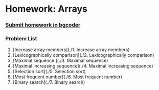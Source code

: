 Homework: Arrays
================

### [Submit homework in bgcoder](http://bgcoder.com/Contests/360/JavaScript-Fundamentals-07-Arrays)

### Problem List

1. [Increase array members](./1. Increase array members)
1. [Lexicographically comparison](./2. Lexicographically comparison)
1. [Maximal sequence ](./3. Maximal sequence)
1. [Maximal increasing sequence](./4. Maximal increasing sequence)
1. [Selection sort](./5. Selection sort)
1. [Most frequent number](./6. Most frequent number)
1. [Binary search](./7. Binary search)
